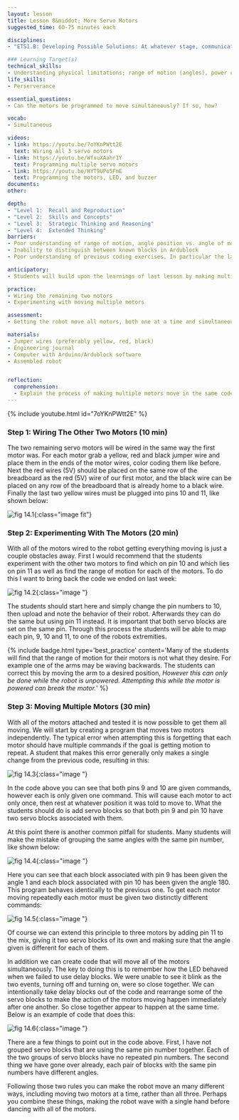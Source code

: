 ```yaml
---
layout: lesson
title: Lesson 8&middot; More Servo Motors
suggested_time: 60-75 minutes each

disciplines: 
- "ETS1.B: Developing Possible Solutions: At whatever stage, communicating with peers about proposed solutions is an important part of the design process, and shared ideas can lead to improved designs. (3-5-ETS1-2)"

### Learning Target(s)
technical_skills:
- Understanding physical limitations; range of motion (angles), power consumption.
life_skills:
- Perserverance

essential_questions:
- Can the motors be programmed to move simultaneously? If so, how? 

vocab:
- Simultaneous

videos:
- link: https://youtu.be/7oYKnPWtt2E
  text: Wiring all 3 servo motors
- link: https://youtu.be/WfxuXAahr1Y
  text: Programming multiple servo motors
- link: https://youtu.be/HYT9UPo5FmE
  text: Programming the motors, LED, and buzzer
documents:
other:

depth:
- "Level 1:  Recall and Reproduction"
- "Level 2:  Skills and Concepts"
- "Level 3:  Strategic Thinking and Reasoning"
- "Level 4:  Extended Thinking"
barriers: 
- Poor understanding of range of motion, angle position vs. angle of motion
- Inability to distinguish between known blocks in Ardublock
- Poor understanding of previous coding exercises. In particular the last lesson.

anticipatory:
- Students will build upon the learnings of last lesson by making multiple motors move within a single program.

practice:
- Wiring the remaining two motors
- Experimenting with moving multiple motors

assessment:
- Getting the robot move all motors, both one at a time and simultaneously

materials:
- Jumper wires (preferably yellow, red, black)
- Engineering journal
- Computer with Arduino/Ardublock software
- Assembled robot


reflection:
  comprehension: 
  - Explain the process of making multiple motors move in the same code. What are some common mistakes that must be avoided?
---
```

{% include youtube.html id="7oYKnPWtt2E" %}

### Step 1:  Wiring The Other Two Motors (10 min)
The two remaining servo motors will be wired in the same way the first motor was. For each motor grab a yellow, red and black jumper wire and place them in the ends of the motor wires, color coding them like before. Next the red wires (5V) should be placed on the same row of the breadboard as the red (5V) wire of our first motor, and the black wire can be placed on any row of the breadboard that is already home to a black wire. Finally the last two yellow wires must be plugged into pins 10 and 11,  like shown below:

![fig 14.1](fig-14_1.png){:class="image fit"}

### Step 2: Experimenting With The Motors (20 min)
With all of the motors wired to the robot getting everything moving is just a couple obstacles away. First I would recommend that the students experiment with the other two motors to find which on pin 10 and which lies on pin 11 as well as find the range of motion for each of the motors. To do this I want to bring back the code we ended on last week:

![fig 14.2](fig-14_2.png){:class="image "}

The students should start here and simply change the pin numbers to 10, then upload and note the behavior of their robot. Afterwards they can do the same but using pin 11 instead. It is important that both servo blocks are set on the same pin. Through this process the students will be able to map each pin, 9, 10 and 11, to one of the robots extremities. 

{% include badge.html type='best_practice' content='Many of the students will find that the range of motion for their motors is not what they desire. For example one of the arms may be waving backwards. The students can correct this by moving the arm to a desired position, <em>However this can only be done while the robot is unpowered. Attempting this while the motor is powered can break the motor.</em>' %}

### Step 3: Moving Multiple Motors (30 min)
With all of the motors attached and tested it is now possible to get them all moving. We will start by creating a program that moves two motors independently. The typical error when attempting this is forgetting that each motor should have multiple commands if the goal is getting motion to repeat. A student that makes this error generally only makes a single change from the previous code, resulting in this:

![fig 14.3](fig-14_3.png){:class="image "}

In the code above you can see that both pins 9 and 10 are given commands, however each is only given one command. This will cause each motor to act only once, then rest at whatever position it was told to move to. What the students should do is add servo blocks so that both pin 9 and pin 10 have two servo blocks associated with them.

At this point there is another common pitfall for students. Many students will make the mistake of grouping the same angles with the same pin number, like shown below:

![fig 14.4](fig-14_4.png){:class="image "}

Here you can see that each block associated with pin 9 has been given the angle 1 and each block associated with pin 10 has been given the angle 180. This program behaves identically to the previous one. To get each motor moving repeatedly each motor must be given two distinctly different commands:

![fig 14.5](fig-14_5.png){:class="image "}

Of course we can extend this principle to three motors by adding pin 11 to the mix, giving it two servo blocks of its own and making sure that the angle given is different for each of them.

In addition we can create code that will move all of the motors simultaneously. The key to doing this is to remember how the LED behaved when we failed to use delay blocks. We were unable to see it blink as the two events, turning off and turning on, were so close together. We can intentionally take delay blocks out of the code and rearrange some of the servo blocks to make the action of the motors moving happen immediately after one another. So close together appear to happen at the same time. Below is an example of code that does this:
  
![fig 14.6](fig-14_6.png){:class="image "}

There are a few things to point out in the code above. First, I have not grouped servo blocks that are using the same pin number together. Each of the two groups of servo blocks have no repeated pin numbers. The second thing we have gone over already, each pair of blocks with the same pin numbers have different angles.

Following those two rules you can make the robot move an many different ways, including moving two motors at a time, rather than all three. Perhaps you combine these things, making the robot wave with a single hand before dancing with all of the motors.
